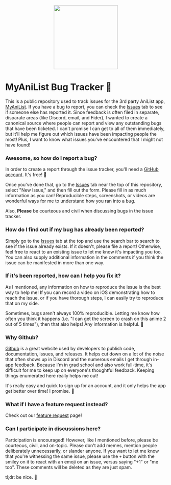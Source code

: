<p align="center">
  <img src="https://images.squarespace-cdn.com/content/v1/5875ae65e6f2e1750637df96/1514386934441-EFXMBQI5ZPY05CN8BKDA/app_icon.png" width=200 />
</p>

# MyAniList Bug Tracker 🐛

This is a public repository used to track issues for the 3rd party AniList app, [MyAniList](https://coreyroberts.io/myanilist). If you have a bug to report, you can check the [Issues](https://github.com/croberts22/myanilist-bugs/issues) tab to see if someone else has reported it. Since feedback is often filed in separate, disparate areas (like Discord, email, and Fider), I wanted to create a canonical source where people can report and view any outstanding bugs that have been ticketed. I can't promise I can get to all of them immediately, but it'll help me figure out which issues have been impacting people the most! Plus, I want to know what issues you've encountered that I might not have found!

### Awesome, so how do I report a bug?

In order to create a report through the issue tracker, you'll need a [GitHub account](https://github.com/join). It's free! 🥳 

Once you've done that, go to the [Issues](https://github.com/croberts22/myanilist-bugs/issues) tab near the top of this repository, select "New Issue," and then fill out the form. Please fill in as much information as you can! Reproducible steps, screenshots, or videos are wonderful ways for me to understand how you ran into a bug. 

Also, **Please** be courteous and civil when discussing bugs in the issue tracker.

### How do I find out if my bug has already been reported?

Simply go to the [Issues](https://github.com/croberts22/myanilist-bugs/issues) tab at the top and use the search bar to search to see if the issue already exists. If it doesn't, please file a report! Otherwise, feel free to react to an existing issue to let me know it's impacting you too. You can also supply additional information in the comments if you think the issue can be manifested in more than one way.

### If it's been reported, how can I help you fix it?

As I mentioned, any information on how to reproduce the issue is the best way to help me! If you can record a video on iOS demonstrating how to reach the issue, or if you have thorough steps, I can easily try to reproduce that on my side. 

Sometimes, bugs aren't always 100% reproducible. Letting me know how often you think it happens (i.e. "I can get the screen to crash on this anime 2 out of 5 times"), then that also helps! Any information is helpful. 🙂

### Why Github?

[Github](https://github.com/) is a great website used by developers to publish code, documentation, issues, and releases. It helps cut down on a lot of the noise that often shows up in Discord and the numerous emails I get through in-app feedback. Because I'm in grad school and also work full-time, it's difficult for me to keep up on everyone's thoughtful feedback. Keeping things enumerated here really helps me out! 

It's really easy and quick to sign up for an account, and it only helps the app get better over time! I promise. 🙂

### What if I have a feature request instead?

Check out our [feature request](https://fider.myanilist.app/) page!

### Can I participate in discussions here?

Participation is encouraged! However, like I mentioned before, please be courteous, civil, and on-topic. Please don't add memes, mention people deliberately unnecessarily, or slander anyone. If you want to let me know that you're witnessing the same issue, please use the `+` button with the smiley on it to react with an emoji on an issue, versus saying "+1" or "me too". These comments will be deleted as they are just spam. 

tl;dr: be nice. 🙂
